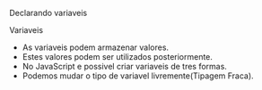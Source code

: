 
Declarando variaveis

Variaveis

- As variaveis podem armazenar valores.
- Estes valores podem ser utilizados posteriormente.
- No JavaScript e possivel criar variaveis de tres formas.
- Podemos mudar o tipo de variavel livremente(Tipagem Fraca).

